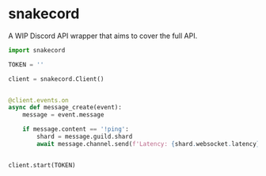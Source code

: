 # snakecord
A WIP Discord API wrapper that aims to cover the full API. 

```python
import snakecord

TOKEN = ''

client = snakecord.Client()


@client.events.on
async def message_create(event):
    message = event.message

    if message.content == '!ping':
        shard = message.guild.shard
        await message.channel.send(f'Latency: {shard.websocket.latency}')


client.start(TOKEN)
```